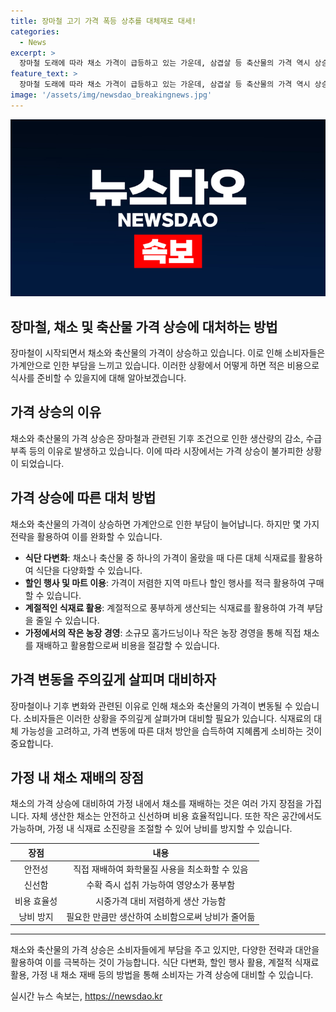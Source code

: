 ```yaml
---
title: 장마철 고기 가격 폭등 상추를 대체재로 대세!
categories:
  - News
excerpt: >
  장마철 도래에 따라 채소 가격이 급등하고 있는 가운데, 삼겹살 등 축산물의 가격 역시 상승세를 나타내고 있다. 적상추와 청상추의 소매가격은 일주일 만에 17.8%, 15.4% 상승하여 전월보다 36.2%, 45.1% 올랐으며, 시금치의 가격은 한 달 전보다 68.3% 상승했다. 뿐만 아니라 삼겹살의 소비자가격도 5.3% 상승한 것으로 나타났다.
feature_text: >
  장마철 도래에 따라 채소 가격이 급등하고 있는 가운데, 삼겹살 등 축산물의 가격 역시 상승세를 나타내고 있다. 적상추와 청상추의 소매가격은 일주일 만에 17.8%, 15.4% 상승하여 전월보다 36.2%, 45.1% 올랐으며, 시금치의 가격은 한 달 전보다 68.3% 상승했다. 뿐만 아니라 삼겹살의 소비자가격도 5.3% 상승한 것으로 나타났다.
image: '/assets/img/newsdao_breakingnews.jpg'
---
```


<p><img src="/assets/img/newsdao_breakingnews.jpg" alt="implanttips 속보" /></p>

<h2>장마철, 채소 및 축산물 가격 상승에 대처하는 방법</h2>

<p data-ke-size="size16">장마철이 시작되면서 채소와 축산물의 가격이 상승하고 있습니다. 이로 인해 소비자들은 가계안으로 인한 부담을 느끼고 있습니다. 이러한 상황에서 어떻게 하면 적은 비용으로 식사를 준비할 수 있을지에 대해 알아보겠습니다.</p>

<h2 data-ke-size="size26">가격 상승의 이유</h2>

<p data-ke-size="size16">채소와 축산물의 가격 상승은 장마철과 관련된 기후 조건으로 인한 생산량의 감소, 수급 부족 등의 이유로 발생하고 있습니다. 이에 따라 시장에서는 가격 상승이 불가피한 상황이 되었습니다.</p>

<h2 data-ke-size="size26">가격 상승에 따른 대처 방법</h2>

<p data-ke-size="size16">채소와 축산물의 가격이 상승하면 가계안으로 인한 부담이 늘어납니다. 하지만 몇 가지 전략을 활용하여 이를 완화할 수 있습니다.</p>

<ul>
<li><b>식단 다변화</b>: 채소나 축산물 중 하나의 가격이 올랐을 때 다른 대체 식재료를 활용하여 식단을 다양화할 수 있습니다.</li>
<li><b>할인 행사 및 마트 이용</b>: 가격이 저렴한 지역 마트나 할인 행사를 적극 활용하여 구매할 수 있습니다.</li>
<li><b>계절적인 식재료 활용</b>: 계절적으로 풍부하게 생산되는 식재료를 활용하여 가격 부담을 줄일 수 있습니다.</li>
<li><b>가정에서의 작은 농장 경영</b>: 소규모 홈가드닝이나 작은 농장 경영을 통해 직접 채소를 재배하고 활용함으로써 비용을 절감할 수 있습니다.</li>
</ul>

<h2 data-ke-size="size26">가격 변동을 주의깊게 살피며 대비하자</h2>

<p data-ke-size="size16">장마철이나 기후 변화와 관련된 이유로 인해 채소와 축산물의 가격이 변동될 수 있습니다. 소비자들은 이러한 상황을 주의깊게 살펴가며 대비할 필요가 있습니다. 식재료의 대체 가능성을 고려하고, 가격 변동에 따른 대처 방안을 습득하여 지혜롭게 소비하는 것이 중요합니다.</p>

<h2 data-ke-size="size26">가정 내 채소 재배의 장점</h2>

<p data-ke-size="size16">채소의 가격 상승에 대비하여 가정 내에서 채소를 재배하는 것은 여러 가지 장점을 가집니다. 자체 생산한 채소는 안전하고 신선하며 비용 효율적입니다. 또한 작은 공간에서도 가능하며, 가정 내 식재료 소진량을 조절할 수 있어 낭비를 방지할 수 있습니다.</p>

<table>
<thead>
<tr>
<th style="text-align: center;">장점</th>
<th style="text-align: center;">내용</th>
</tr>
</thead>
<tbody>
<tr>
<td style="text-align: center;">안전성</td>
<td style="text-align: center;">직접 재배하여 화학물질 사용을 최소화할 수 있음</td>
</tr>
<tr>
<td style="text-align: center;">신선함</td>
<td style="text-align: center;">수확 즉시 섭취 가능하여 영양소가 풍부함</td>
</tr>
<tr>
<td style="text-align: center;">비용 효율성</td>
<td style="text-align: center;">시중가격 대비 저렴하게 생산 가능함</td>
</tr>
<tr>
<td style="text-align: center;">낭비 방지</td>
<td style="text-align: center;">필요한 만큼만 생산하여 소비함으로써 낭비가 줄어듦</td>
</tr>
</tbody>
</table>

<hr>

<p data-ke-size="size16">채소와 축산물의 가격 상승은 소비자들에게 부담을 주고 있지만, 다양한 전략과 대안을 활용하여 이를 극복하는 것이 가능합니다. 식단 다변화, 할인 행사 활용, 계절적 식재료 활용, 가정 내 채소 재배 등의 방법을 통해 소비자는 가격 상승에 대비할 수 있습니다.</p>
실시간 뉴스 속보는, <a href="https://newsdao.kr" rel="dofollow">https://newsdao.kr</a>


